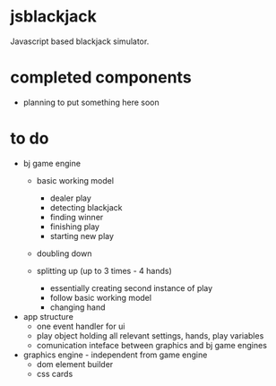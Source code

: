jsblackjack
===========
Javascript based blackjack simulator.

completed components
===========
- planning to put something here soon

to do
===========
- bj game engine
  - basic working model
     - dealer play
     - detecting blackjack
     - finding winner
     - finishing play
     - starting new play
   
  - doubling down
  - splitting up (up to 3 times - 4 hands)
     - essentially creating second instance of play
     - follow basic working model
     - changing hand
- app structure
  - one event handler for ui
  - play object holding all relevant settings, hands, play variables
  - comunication inteface between graphics and bj game engines
- graphics engine - independent from game engine
  - dom element builder
  - css cards
